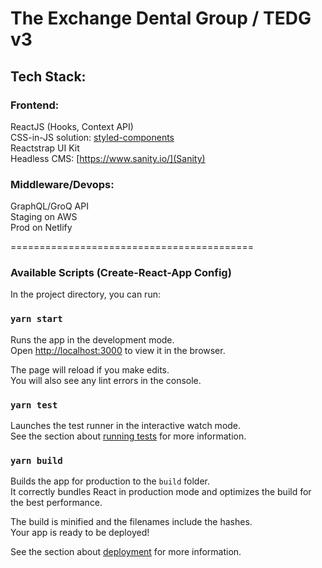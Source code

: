 # The Exchange Dental Group / TEDG v3

## Tech Stack:
### Frontend:
ReactJS (Hooks, Context API)\
CSS-in-JS solution: [styled-components](https://styled-components.com/) \
Reactstrap UI Kit \
Headless CMS: [https://www.sanity.io/](Sanity)
    
### Middleware/Devops:
GraphQL/GroQ API \
Staging on AWS \
Prod on Netlify


==========================================


### Available Scripts (Create-React-App Config)

In the project directory, you can run:

### `yarn start`

Runs the app in the development mode.\
Open [http://localhost:3000](http://localhost:3000) to view it in the browser.

The page will reload if you make edits.\
You will also see any lint errors in the console.

### `yarn test`

Launches the test runner in the interactive watch mode.\
See the section about [running tests](https://facebook.github.io/create-react-app/docs/running-tests) for more information.

### `yarn build`

Builds the app for production to the `build` folder.\
It correctly bundles React in production mode and optimizes the build for the best performance.

The build is minified and the filenames include the hashes.\
Your app is ready to be deployed!

See the section about [deployment](https://facebook.github.io/create-react-app/docs/deployment) for more information.
